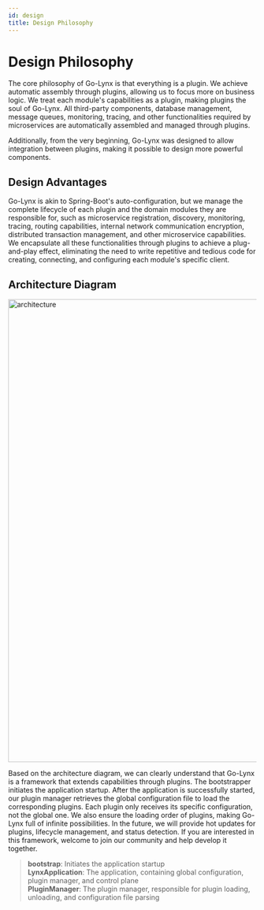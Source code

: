 ```yaml
---
id: design
title: Design Philosophy
---
```


# Design Philosophy

The core philosophy of Go-Lynx is that everything is a plugin. We achieve automatic assembly through plugins, allowing us to focus more on business logic. We treat each module's capabilities as a plugin, making plugins the soul of Go-Lynx. All third-party components, database management, message queues, monitoring, tracing, and other functionalities required by microservices are automatically assembled and managed through plugins.

Additionally, from the very beginning, Go-Lynx was designed to allow integration between plugins, making it possible to design more powerful components.

## Design Advantages

Go-Lynx is akin to Spring-Boot's auto-configuration, but we manage the complete lifecycle of each plugin and the domain modules they are responsible for, such as microservice registration, discovery, monitoring, tracing, routing capabilities, internal network communication encryption, distributed transaction management, and other microservice capabilities. We encapsulate all these functionalities through plugins to achieve a plug-and-play effect, eliminating the need to write repetitive and tedious code for creating, connecting, and configuring each module's specific client.

## Architecture Diagram

<img alt="architecture" src="/img/diagram.png" width="940"/>

Based on the architecture diagram, we can clearly understand that Go-Lynx is a framework that extends capabilities through plugins. The bootstrapper initiates the application startup. After the application is successfully started, our plugin manager retrieves the global configuration file to load the corresponding plugins. Each plugin only receives its specific configuration, not the global one. We also ensure the loading order of plugins, making Go-Lynx full of infinite possibilities. In the future, we will provide hot updates for plugins, lifecycle management, and status detection. If you are interested in this framework, welcome to join our community and help develop it together.

> **bootstrap**: Initiates the application startup  
> **LynxApplication**: The application, containing global configuration, plugin manager, and control plane  
> **PluginManager**: The plugin manager, responsible for plugin loading, unloading, and configuration file parsing